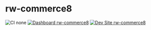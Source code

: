 # rw-commerce8

![CI none](https://img.shields.io/badge/ci-none-orange.svg)
[![Dashboard rw-commerce8](https://img.shields.io/badge/dashboard-rw_commerce8-yellow.svg)](https://dashboard.pantheon.io/sites/018d9c67-2052-44f5-b413-66cc638acd67#dev/code)
[![Dev Site rw-commerce8](https://img.shields.io/badge/site-rw_commerce8-blue.svg)](http://dev-rw-commerce8.pantheonsite.io/)